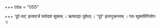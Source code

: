 +++
title = "055"

+++
‘दूरे तत्' इत्यष्टर्चं त्रयोदशं सूक्तम् । ऋष्याद्याः पूर्ववत् । “दूरे' इत्यनुक्रान्तम् । गतः सूक्तविनियोगः ॥
